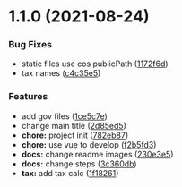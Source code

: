 # 1.1.0 (2021-08-24)


### Bug Fixes

* static files use cos publicPath ([1172f6d](https://github.com/MrGaoGang/chengdu_house_tax/commit/1172f6dd8723677957f3a8e52a35206096dcbe47))
* tax names ([c4c35e5](https://github.com/MrGaoGang/chengdu_house_tax/commit/c4c35e5b2b1e7077e6251c040b300581266f4cbd))


### Features

* add gov files ([1ce5c7e](https://github.com/MrGaoGang/chengdu_house_tax/commit/1ce5c7ef5d8effb4d81aa4e311c6f560baba2d40))
* change main title ([2d85ed5](https://github.com/MrGaoGang/chengdu_house_tax/commit/2d85ed55ec60327307b969b28ce53dea4702c12a))
* **chore:** project init ([782eb87](https://github.com/MrGaoGang/chengdu_house_tax/commit/782eb878891c95f0cc31f2457ce61b1ee74fd5b5))
* **chore:** use vue to develop ([f2b5fd3](https://github.com/MrGaoGang/chengdu_house_tax/commit/f2b5fd32bcb767041ac878f559c6c2186aecafb1))
* **docs:** change readme images ([230e3e5](https://github.com/MrGaoGang/chengdu_house_tax/commit/230e3e537c1898f533abfcd3c2423415dfdc8b62))
* **docs:** change steps ([3c360db](https://github.com/MrGaoGang/chengdu_house_tax/commit/3c360db3bdadce33ce93de3e52a437940fce17cd))
* **tax:** add tax calc ([1f18261](https://github.com/MrGaoGang/chengdu_house_tax/commit/1f18261908cb670f97755c4ffade02b9760d816a))




